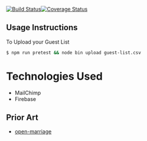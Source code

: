 [![Build Status](https://travis-ci.org/michaelmyers/our-wedding.svg?branch=master)](https://travis-ci.org/michaelmyers/our-wedding)[![Coverage Status](https://coveralls.io/repos/github/michaelmyers/our-wedding/badge.svg?branch=master)](https://coveralls.io/github/michaelmyers/our-wedding?branch=master)

## Usage Instructions

To Upload your Guest List
```bash
$ npm run pretest && node bin upload guest-list.csv
```

# Technologies Used

- MailChimp
- Firebase

## Prior Art

- [open-marriage](https://github.com/ericf/open-marriage)
